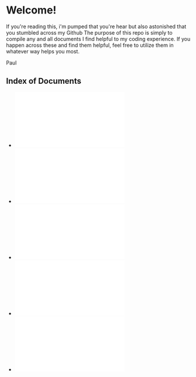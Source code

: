 
# Welcome!

If you're reading this, i'm pumped that you're hear but also astonished that you stumbled across my Github
The purpose of this repo is simply to compile any and all documents I find helpful to my coding experience.
If you happen across these and find them helpful, feel free to utilize them in whatever way helps you most.

Paul

## Index of Documents
* ![Overview of Unit Testing](/unit_testing_overview.md)
* ![Git Command Reference](/git_ref.md)
* ![R Code Reference](/R_ref.md)
* ![Python Code Reference](/python_ref.md)
* ![Linux Command Reference](/linx_ref.md) 
